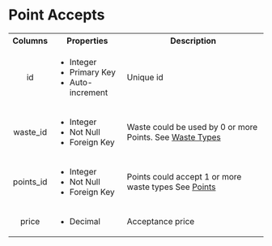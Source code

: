 # Point Accepts

<style>
tr > td:first-of-type {
  text-align: center;
}
</style>

<table>
  <tr>
    <th>Columns</th>
    <th>Properties</th>
    <th>Description</th>
  </tr>
  <tr>
    <td>id</td>
    <td>
      <ul>
        <li>Integer</li>
        <li>Primary Key</li>
        <li>Auto-increment</li>
      </ul>
    </td>
    <td>Unique id</td>
  </tr>
  <tr>
    <td>waste_id</td>
    <td>
      <ul>
        <li>Integer</li>
        <li>Not Null</li>
        <li>Foreign Key</li>
      </ul>
    </td>
    <td>Waste could be used by 0 or more Points. See <a href="./08_WasteTypes.md">Waste Types</a></td>
  </tr>
  <tr>
    <td>points_id</td>
    <td>
      <ul>
        <li>Integer</li>
        <li>Not Null</li>
        <li>Foreign Key</li>
      </ul>
    </td>
    <td>Points could accept 1 or more waste types See <a href="./07_Points.md">Points</a></td>
  </tr>
  <tr>
    <td>price</td>
    <td>
      <ul>
        <li>Decimal</li>
      </ul>
    </td>
    <td>Acceptance price</td>
  </tr>
</table>
